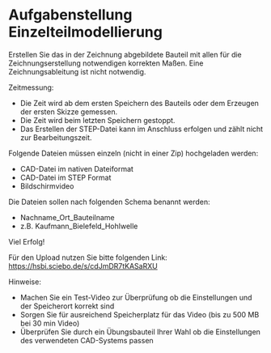 # Aufgabenstellung Einzelteilmodellierung

Erstellen Sie das in der Zeichnung abgebildete Bauteil mit allen für die Zeichnungserstellung notwendigen korrekten Maßen. Eine Zeichnungsableitung ist nicht notwendig.

Zeitmessung:
* Die Zeit wird ab dem ersten Speichern des Bauteils oder dem Erzeugen der ersten Skizze gemessen.
* Die Zeit wird beim letzten Speichern gestoppt.
* Das Erstellen der STEP-Datei kann im Anschluss erfolgen und zählt nicht zur Bearbeitungszeit.

Folgende Dateien müssen einzeln (nicht in einer Zip) hochgeladen werden:
* CAD-Datei im nativen Dateiformat
* CAD-Datei im STEP Format
* Bildschirmvideo

Die Dateien sollen nach folgenden Schema benannt werden:
* Nachname_Ort_Bauteilname
* z.B. Kaufmann_Bielefeld_Hohlwelle

Viel Erfolg!

Für den Upload nutzen Sie bitte folgenden Link: 
https://hsbi.sciebo.de/s/cdJmDR7tKASaRXU


Hinweise:
* Machen Sie ein Test-Video zur Überprüfung ob die Einstellungen und der Speicherort korrekt sind
* Sorgen Sie für ausreichend Speicherplatz für das Video (bis zu 500 MB bei 30 min Video)
* Überprüfen Sie durch ein Übungsbauteil Ihrer Wahl ob die Einstellungen des verwendeten CAD-Systems passen
